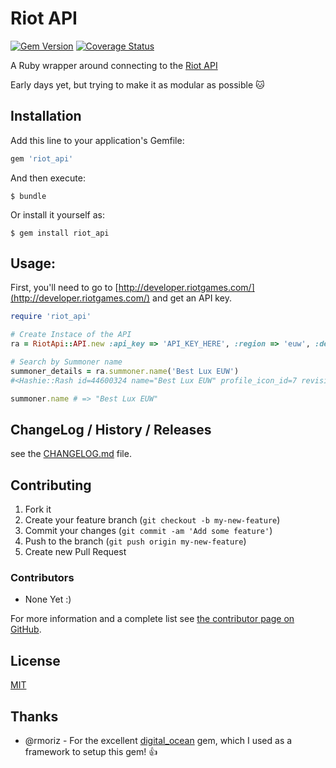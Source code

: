 # Riot API

[![Gem Version](https://badge.fury.io/rb/riot_api.png)](http://badge.fury.io/rb/riot_api)
[![Coverage Status](https://coveralls.io/repos/petems/riot_api/badge.png)](https://coveralls.io/r/petems/riot_api)

A Ruby wrapper around connecting to the [Riot API](https://developer.riotgames.com)

Early days yet, but trying to make it as modular as possible :cat:

## Installation

Add this line to your application's Gemfile:

```ruby
gem 'riot_api'
```

And then execute:

```shell
$ bundle
```

Or install it yourself as:

```shell
$ gem install riot_api
```

## Usage:

First, you'll need to go to [http://developer.riotgames.com/](http://developer.riotgames.com/) and get an API key.

```ruby
require 'riot_api'

# Create Instace of the API
ra = RiotApi::API.new :api_key => 'API_KEY_HERE', :region => 'euw', :debug => true

# Search by Summoner name
summoner_details = ra.summoner.name('Best Lux EUW')
#<Hashie::Rash id=44600324 name="Best Lux EUW" profile_icon_id=7 revision_date=1375116256000 revision_date_str="07/29/2013 04:44 PM UTC" summoner_level=6>

summoner.name # => "Best Lux EUW"
```

## ChangeLog / History / Releases

see the [CHANGELOG.md](./CHANGELOG.md) file.

## Contributing

1. Fork it
2. Create your feature branch (`git checkout -b my-new-feature`)
3. Commit your changes (`git commit -am 'Add some feature'`)
4. Push to the branch (`git push origin my-new-feature`)
5. Create new Pull Request

### Contributors

* None Yet :)

For more information and a complete list see [the contributor page on GitHub](https://github.com/petems/riot_api/contributors).

## License

[MIT](./LICENSE)

## Thanks

* @rmoriz - For the excellent [digital_ocean](https://github.com/rmoriz/digital_ocean) gem, which I used as a framework to setup this gem! :+1:

